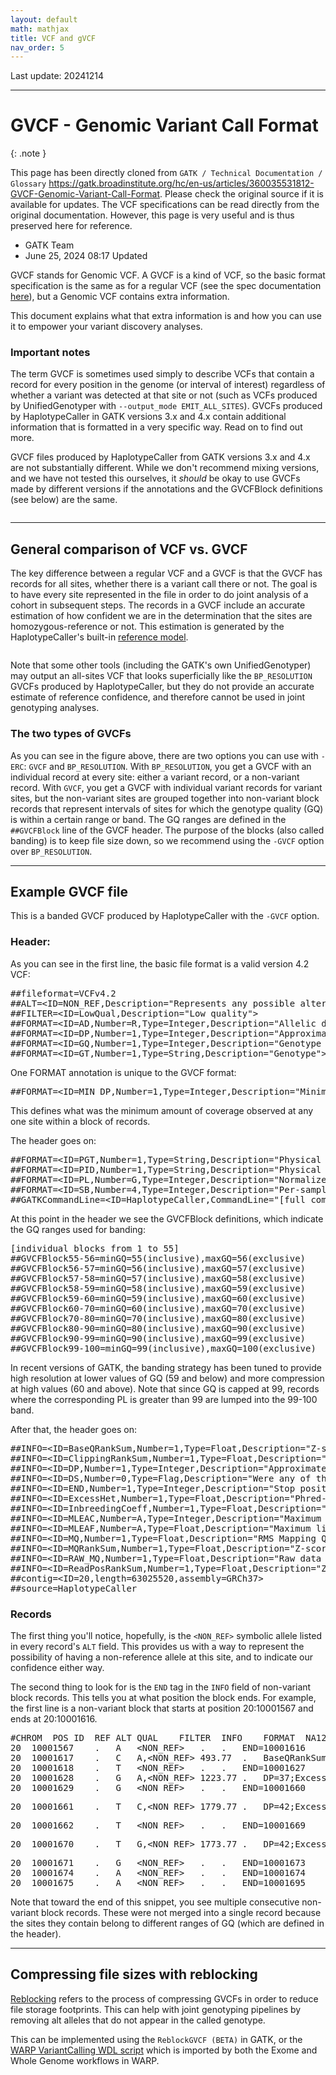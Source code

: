 ```yaml
---
layout: default
math: mathjax
title: VCF and gVCF
nav_order: 5
---
```


Last update: 20241214

<hr>

# GVCF - Genomic Variant Call Format 

{: .note }

This page has been directly cloned from  `GATK / Technical Documentation / Glossary`
<https://gatk.broadinstitute.org/hc/en-us/articles/360035531812-GVCF-Genomic-Variant-Call-Format>.
Please check the original source if it is available for updates.
The VCF specifications can be read directly from the original documentation. However, this page is very useful and is thus preserved here for reference.


* GATK Team
* June 25, 2024 08:17 Updated


<p>GVCF stands for Genomic VCF. A GVCF is a kind of VCF, so the basic format specification is the same as for a regular VCF (see the spec documentation <a href="http://vcftools.sourceforge.net/specs.html">here</a>), but a Genomic VCF contains extra information.</p>

<p>This document explains what that extra information is and how you can use it to empower your variant discovery analyses.</p>

<h3>Important notes</h3>

<p>The term GVCF is sometimes used simply to describe VCFs that contain a record for every position in the genome (or interval of interest) regardless of whether a variant was detected at that site or not (such as VCFs produced by UnifiedGenotyper with <code>--output_mode EMIT_ALL_SITES</code>). GVCFs produced by HaplotypeCaller in GATK versions 3.x and 4.x contain additional information that is formatted in a very specific way. Read on to find out more.</p>

<p>GVCF files produced by HaplotypeCaller from GATK versions 3.x and 4.x are not substantially different. While we don't recommend mixing versions, and we have not tested this ourselves, it <em>should</em> be okay to use GVCFs made by different versions if the annotations and the GVCFBlock definitions (see below) are the same.</p>

<p><img src="https://drive.google.com/uc?id=15SEjjzXHpnjXJ2VPri7Q9NVKBn0-TEP0" alt=""></p>

<hr>

<h2>General comparison of VCF vs. GVCF</h2>

<p>The key difference between a regular VCF and a GVCF is that the GVCF has records for all sites, whether there is a variant call there or not. The goal is to have every site represented in the file in order to do joint analysis of a cohort in subsequent steps. The records in a GVCF include an accurate estimation of how confident we are in the determination that the sites are homozygous-reference or not. This estimation is generated by the HaplotypeCaller's built-in <a href="https://gatk.zendesk.com/hc/en-us/articles/360035531532">reference model</a>.</p>

<p><img src="https://drive.google.com/uc?id=15SEjjzXHpnjXJ2VPri7Q9NVKBn0-TEP0" alt=""></p>

<p>Note that some other tools (including the GATK's own UnifiedGenotyper) may output an all-sites VCF that looks superficially like the <code>BP_RESOLUTION</code> GVCFs produced by HaplotypeCaller, but they do not provide an accurate estimate of reference confidence, and therefore cannot be used in joint genotyping analyses.</p>

<h3>The two types of GVCFs</h3>

<p>As you can see in the figure above, there are two options you can use with <code>-ERC</code>: <code>GVCF</code> and <code>BP_RESOLUTION</code>. With <code>BP_RESOLUTION</code>, you get a GVCF with an individual record at every site: either a variant record, or a non-variant record. With <code>GVCF</code>, you get a GVCF with individual variant records for variant sites, but the non-variant sites are grouped together into non-variant block records that represent intervals of sites for which the genotype quality (GQ) is within a certain range or band. The GQ ranges are defined in the <code>##GVCFBlock</code> line of the GVCF header. The purpose of the blocks (also called banding) is to keep file size down, so we recommend using the <code>-GVCF</code> option over <code>BP_RESOLUTION</code>.</p>

<hr>

<h2>Example GVCF file</h2>

<p>This is a banded GVCF produced by HaplotypeCaller with the <code>-GVCF</code> option.</p>

<h3>Header:</h3>

<p>As you can see in the first line, the basic file format is a valid version 4.2 VCF:</p>

<div class="table-wrapper" markdown="block">
<pre>##fileformat=VCFv4.2
##ALT=&lt;ID=NON_REF,Description="Represents any possible alternative allele at this location"&gt;
##FILTER=&lt;ID=LowQual,Description="Low quality"&gt;
##FORMAT=&lt;ID=AD,Number=R,Type=Integer,Description="Allelic depths for the ref and alt alleles in the order listed"&gt;
##FORMAT=&lt;ID=DP,Number=1,Type=Integer,Description="Approximate read depth (reads with MQ=255 or with bad mates are filtered)"&gt;
##FORMAT=&lt;ID=GQ,Number=1,Type=Integer,Description="Genotype Quality"&gt;
##FORMAT=&lt;ID=GT,Number=1,Type=String,Description="Genotype"&gt;
</pre>
</div>

<p>One FORMAT annotation is unique to the GVCF format:</p>

<div class="table-wrapper" markdown="block">
<pre>##FORMAT=&lt;ID=MIN_DP,Number=1,Type=Integer,Description="Minimum DP observed within the GVCF block"&gt;
</pre>
</div>

<p>This defines what was the minimum amount of coverage observed at any one site within a block of records.</p>

<p>The header goes on:</p>

<div class="table-wrapper" markdown="block">
<pre>##FORMAT=&lt;ID=PGT,Number=1,Type=String,Description="Physical phasing haplotype information, describing how the alternate alleles are phased in relation to one another"&gt;
##FORMAT=&lt;ID=PID,Number=1,Type=String,Description="Physical phasing ID information, where each unique ID within a given sample (but not across samples) connects records within a phasing group"&gt;
##FORMAT=&lt;ID=PL,Number=G,Type=Integer,Description="Normalized, Phred-scaled likelihoods for genotypes as defined in the VCF specification"&gt;
##FORMAT=&lt;ID=SB,Number=4,Type=Integer,Description="Per-sample component statistics which comprise the Fisher's Exact Test to detect strand bias."&gt;
##GATKCommandLine=&lt;ID=HaplotypeCaller,CommandLine="[full command line goes here]",Version=4.beta.6-117-g4588584-SNAPSHOT,Date="December 23, 2017 4:04:34 PM EST"&gt;
</pre>
</div>

<p>At this point in the header we see the GVCFBlock definitions, which indicate the GQ ranges used for banding:</p>

<div class="table-wrapper" markdown="block">
<pre>[individual blocks from 1 to 55]
##GVCFBlock55-56=minGQ=55(inclusive),maxGQ=56(exclusive)
##GVCFBlock56-57=minGQ=56(inclusive),maxGQ=57(exclusive)
##GVCFBlock57-58=minGQ=57(inclusive),maxGQ=58(exclusive)
##GVCFBlock58-59=minGQ=58(inclusive),maxGQ=59(exclusive)
##GVCFBlock59-60=minGQ=59(inclusive),maxGQ=60(exclusive)
##GVCFBlock60-70=minGQ=60(inclusive),maxGQ=70(exclusive)
##GVCFBlock70-80=minGQ=70(inclusive),maxGQ=80(exclusive)
##GVCFBlock80-90=minGQ=80(inclusive),maxGQ=90(exclusive)
##GVCFBlock90-99=minGQ=90(inclusive),maxGQ=99(exclusive)
##GVCFBlock99-100=minGQ=99(inclusive),maxGQ=100(exclusive)
</pre>
</div>

<p>In recent versions of GATK, the banding strategy has been tuned to provide high resolution at lower values of GQ (59 and below) and more compression at high values (60 and above). Note that since GQ is capped at 99, records where the corresponding PL is greater than 99 are lumped into the 99-100 band.  </p>

<p>After that, the header goes on:</p>

<div class="table-wrapper" markdown="block">
<pre>##INFO=&lt;ID=BaseQRankSum,Number=1,Type=Float,Description="Z-score from Wilcoxon rank sum test of Alt Vs. Ref base qualities"&gt;
##INFO=&lt;ID=ClippingRankSum,Number=1,Type=Float,Description="Z-score From Wilcoxon rank sum test of Alt vs. Ref number of hard clipped bases"&gt;
##INFO=&lt;ID=DP,Number=1,Type=Integer,Description="Approximate read depth; some reads may have been filtered"&gt;
##INFO=&lt;ID=DS,Number=0,Type=Flag,Description="Were any of the samples downsampled?"&gt;
##INFO=&lt;ID=END,Number=1,Type=Integer,Description="Stop position of the interval"&gt;
##INFO=&lt;ID=ExcessHet,Number=1,Type=Float,Description="Phred-scaled p-value for exact test of excess heterozygosity"&gt;
##INFO=&lt;ID=InbreedingCoeff,Number=1,Type=Float,Description="Inbreeding coefficient as estimated from the genotype likelihoods per-sample when compared against the Hardy-Weinberg expectation"&gt;
##INFO=&lt;ID=MLEAC,Number=A,Type=Integer,Description="Maximum likelihood expectation (MLE) for the allele counts (not necessarily the same as the AC), for each ALT allele, in the same order as listed"&gt;
##INFO=&lt;ID=MLEAF,Number=A,Type=Float,Description="Maximum likelihood expectation (MLE) for the allele frequency (not necessarily the same as the AF), for each ALT allele, in the same order as listed"&gt;
##INFO=&lt;ID=MQ,Number=1,Type=Float,Description="RMS Mapping Quality"&gt;
##INFO=&lt;ID=MQRankSum,Number=1,Type=Float,Description="Z-score From Wilcoxon rank sum test of Alt vs. Ref read mapping qualities"&gt;
##INFO=&lt;ID=RAW_MQ,Number=1,Type=Float,Description="Raw data for RMS Mapping Quality"&gt;
##INFO=&lt;ID=ReadPosRankSum,Number=1,Type=Float,Description="Z-score from Wilcoxon rank sum test of Alt vs. Ref read position bias"&gt;
##contig=&lt;ID=20,length=63025520,assembly=GRCh37&gt;
##source=HaplotypeCaller
</pre>
</div>

<h3>Records</h3>

<p>The first thing you'll notice, hopefully, is the <code>&lt;NON_REF&gt;</code> symbolic allele listed in every record's <code>ALT</code> field. This provides us with a way to represent the possibility of having a non-reference allele at this site, and  to indicate our confidence either way.</p>

<p>The second thing to look for is the <code>END</code> tag in the <code>INFO</code> field of non-variant block records. This tells you at what position the block ends. For example, the first line is a non-variant block that starts at position 20:10001567 and ends at 20:10001616.</p>

<div class="table-wrapper" markdown="block">
<pre>#CHROM  POS ID  REF ALT QUAL    FILTER  INFO    FORMAT  NA12878
20  10001567    .   A   &lt;NON_REF&gt;   .   .   END=10001616    GT:DP:GQ:MIN_DP:PL  0/0:38:99:34:0,101,1114
20  10001617    .   C   A,&lt;NON_REF&gt; 493.77  .   BaseQRankSum=1.632;ClippingRankSum=0.000;DP=38;ExcessHet=3.0103;MLEAC=1,0;MLEAF=0.500,0.00;MQRankSum=0.000;RAW_MQ=136800.00;ReadPosRankSum=0.170    GT:AD:DP:GQ:PL:SB   0/1:19,19,0:38:99:522,0,480,578,538,1116:11,8,13,6
20  10001618    .   T   &lt;NON_REF&gt;   .   .   END=10001627    GT:DP:GQ:MIN_DP:PL  0/0:39:99:37:0,105,1575
20  10001628    .   G   A,&lt;NON_REF&gt; 1223.77 .   DP=37;ExcessHet=3.0103;MLEAC=2,0;MLEAF=1.00,0.00;RAW_MQ=133200.00   GT:AD:DP:GQ:PL:SB   1/1:0,37,0:37:99:1252,111,0,1252,111,1252:0,0,21,16
20  10001629    .   G   &lt;NON_REF&gt;   .   .   END=10001660    GT:DP:GQ:MIN_DP:PL  0/0:43:99:38:0,102,1219
</pre>
</div>

<div class="table-wrapper" markdown="block">
<pre>20  10001661    .   T   C,&lt;NON_REF&gt; 1779.77 .   DP=42;ExcessHet=3.0103;MLEAC=2,0;MLEAF=1.00,0.00;RAW_MQ=151200.00   GT:AD:DP:GQ:PGT:PID:PL:SB   1/1:0,42,0:42:99:0|1:10001661_T_C:1808,129,0,1808,129,1808:0,0,26,16
</pre>
</div>

<div class="table-wrapper" markdown="block">
<pre>20  10001662    .   T   &lt;NON_REF&gt;   .   .   END=10001669    GT:DP:GQ:MIN_DP:PL  0/0:44:99:43:0,117,1755
</pre>
</div>

<div class="table-wrapper" markdown="block">
<pre>20  10001670    .   T   G,&lt;NON_REF&gt; 1773.77 .   DP=42;ExcessHet=3.0103;MLEAC=2,0;MLEAF=1.00,0.00;RAW_MQ=151200.00   GT:AD:DP:GQ:PGT:PID:PL:SB   1/1:0,42,0:42:99:0|1:10001661_T_C:1802,129,0,1802,129,1802:0,0,25,17
</pre>
</div>

<div class="table-wrapper" markdown="block">
<pre>20  10001671    .   G   &lt;NON_REF&gt;   .   .   END=10001673    GT:DP:GQ:MIN_DP:PL  0/0:43:99:42:0,120,1800
20  10001674    .   A   &lt;NON_REF&gt;   .   .   END=10001674    GT:DP:GQ:MIN_DP:PL  0/0:42:96:42:0,96,1197
20  10001675    .   A   &lt;NON_REF&gt;   .   .   END=10001695    GT:DP:GQ:MIN_DP:PL  0/0:41:99:39:0,105,1575
</pre>
</div>

<p>Note that toward the end of this snippet, you see multiple consecutive non-variant block records. These were not merged into a single record because the sites they contain belong to different ranges of GQ (which are defined in the header).</p>

<hr>

<h2>Compressing file sizes with reblocking</h2>

<p><a href="https://broadinstitute.github.io/warp/blog/Nov21_ReblockedGVCF">Reblocking</a> refers to the process of compressing GVCFs in order to reduce file storage footprints. This can help with joint genotyping pipelines by removing alt alleles that do not appear in the called genotype.</p>

<p>This can be implemented using the <code>ReblockGVCF (BETA)</code> in GATK, or the <a href="https://github.com/broadinstitute/warp/blob/develop/pipelines/broad/dna_seq/germline/variant_calling/VariantCalling.wdl">WARP VariantCalling WDL script</a> which is imported by both the Exome and Whole Genome workflows in WARP.</p>
</div>



